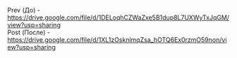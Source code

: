 Prev (До) - https://drive.google.com/file/d/1DELoqhCZWaZxe5B1dup8L7UXWyTxJqGM/view?usp=sharing <br>
Post (После) - https://drive.google.com/file/d/1XL1zOsknlmqZsa_hOTQ6Ex0rzmO59non/view?usp=sharing
